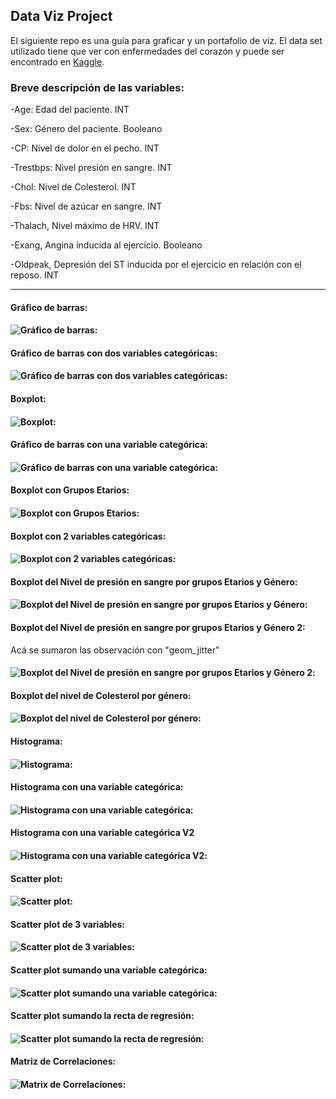 
## Data Viz Project
El siguiente repo es una guía para graficar y un portafolio de viz.
El data set utilizado tiene que ver con enfermedades del corazón y puede ser encontrado en [Kaggle](https://www.kaggle.com/ronitf/heart-disease-uci).

### Breve descripción de las variables:

-Age: Edad del paciente. INT

-Sex: Género del paciente. Booleano

-CP: Nivel de dolor en el pecho. INT

-Trestbps: Nivel presión en sangre. INT

-Chol: Nivel de Colesterol. INT

-Fbs: Nivel de azúcar en sangre. INT

-Thalach, Nivel máximo de HRV. INT

-Exang, Angina inducida al ejercicio. Booleano

-Oldpeak, Depresión del ST inducida por el ejercicio en relación con el reposo. INT

*** 

#### Gráfico de barras:
#### ![Gráfico de barras](/img/G1.png):

#### Gráfico de barras con dos variables categóricas:
#### ![Gráfico de barras con dos variables categóricas](img/G2.png):

#### Boxplot:
#### ![Boxplot](img/G3.png):

#### Gráfico de barras con una variable categórica:
#### ![Gráfico de barras con una variable categórica](img/G4.png):

#### Boxplot con Grupos Etarios:
#### ![Boxplot con Grupos Etarios](img/G5.png):

#### Boxplot con 2 variables categóricas:
#### ![Boxplot con 2 variables categóricas](img/G6.png):

#### Boxplot del Nivel de presión en sangre por grupos Etarios y Género:
#### ![Boxplot del Nivel de presión en sangre por grupos Etarios y Género](img/G7.png):

#### Boxplot del Nivel de presión en sangre por grupos Etarios y Género 2:
Acá se sumaron las observación con "geom_jitter"
#### ![Boxplot del Nivel de presión en sangre por grupos Etarios y Género 2](img/G8.png):

#### Boxplot del nivel de Colesterol por género:
#### ![Boxplot del nivel de Colesterol por género](img/G9.png):

#### Histograma:
#### ![Histograma](img/G10.png):

#### Histograma con una variable categórica:
#### ![Histograma con una variable categórica](img/G11.png):

#### Histograma con una variable categórica V2
#### ![Histograma con una variable categórica V2](img/G12.png):

#### Scatter plot:
#### ![Scatter plot](img/G13.png):

#### Scatter plot de 3 variables:
#### ![Scatter plot de 3 variables](img/G14.png):

#### Scatter plot sumando una variable categórica:
#### ![Scatter plot sumando una variable categórica](img/G15.png):

#### Scatter plot sumando la recta de regresión:
#### ![Scatter plot sumando la recta de regresión](img/G16.png):

#### Matriz de Correlaciones:
#### ![Matrix de Correlaciones](img/G17.png):
